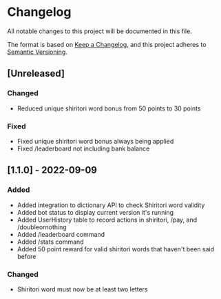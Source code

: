 # Changelog

All notable changes to this project will be documented in this file.

The format is based on [Keep a Changelog](https://keepachangelog.com/en/1.0.0/),
and this project adheres to [Semantic Versioning](https://semver.org/spec/v2.0.0.html).

## [Unreleased]

### Changed

- Reduced unique shiritori word bonus from 50 points to 30 points

### Fixed

- Fixed unique shiritori word bonus always being applied
- Fixed /leaderboard not including bank balance

## [1.1.0] - 2022-09-09

### Added

- Added integration to dictionary API to check Shiritori word validity
- Added bot status to display current version it's running
- Added UserHistory table to record actions in shiritori, /pay, and /doubleornothing
- Added /leaderboard command
- Added /stats command
- Added 50 point reward for valid shiritori words that haven't been said before

### Changed

- Shiritori word must now be at least two letters
